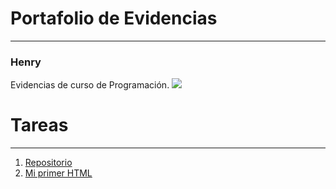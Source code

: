 #  Portafolio de Evidencias 
---
###  Henry
Evidencias de curso de Programación. <img src="https://gifimage.net/wp-content/uploads/2017/01/Pikachu-GIF-Image-for-Whatsapp-and-Facebook-26.gif"/>
#  Tareas

---

1. [ Repositorio ](https://github.com/PhantomLordd/henry)
2. [ Mi primer HTML ](https://github.com/PhantomLordd/henry/blob/main/T2-MiPrimerHTML/homework.html)
